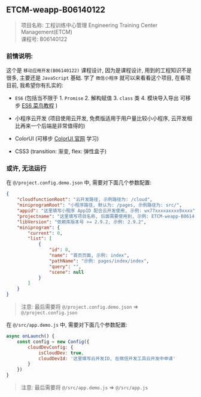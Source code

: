 ## ETCM-weapp-B06140122

> 项目名称: 工程训练中心管理 Engineering Training Center Management(ETCM)  
> 课程号: B06140122

### **前情说明**:

这个是 `移动应用开发(B06140122)` 课程设计, 因为是课程设计, 用到的工程知识不是很多, 主要还是 `JavaScript` 基础. 学了 `微信小程序` 就可以来看看这个项目, 在看项目前, 我希望你有扎实的:

* `ES6` (包括当不限于 1. `Promise` 2. 解构赋值 3. `class` 类 4. 模块导入导出 可移步 [ES6 菜鸟教程](https://www.runoob.com/w3cnote/es6-tutorial.html) ) 

>  

* 小程序云开发 (项目使用云开发, 免费版适用于用户量比较小小程序, 云开发相比再来一个后端是非常值得的)

* ColorUI (可移步 [ColorUI 官网](https://www.color-ui.com/) 学习)

* CSS3 (transition: 渐变, flex: 弹性盒子)

### 或许, 无法运行

在 `@/project.config.demo.json` 中, 需要对下面几个参数配置: 

``` json
{
    "cloudfunctionRoot": "云开发路径, 示例路径为: /cloud",
    "miniprogramRoot": "小程序路径, 默认为: /pages, 示例路径为: src/",
    "appid": "这里填写小程序 AppID 配合云开发使用, 示例: wx77xxxxaxxxx9xxxx",
    "projectname": "这里填写项目名称, 后面需要使用到, 示例: ETCM-weapp-B06140122",
    "libVersion": "依赖库版本号 >= 2.9.2, 示例: 2.9.2",
    "miniprogram": {
        "current": 0,
        "list": [
            {
                "id": 0,
                "name": "首页页面, 示例: index",
                "pathName": "示例: pages/index/index",
                "query": "",
                "scene": null
            }
        ]
    }
}
```

> 注意: 最后需要将 `@/project.config.demo.json` => `@/project.config.json` 

在 `@/src/app.demo.js` 中, 需要对下面几个参数配置:

``` js
async onLaunch() {
    const config = new Config({
        cloudDevConfig: {
            isCloudDev: true,
            cloudDevId: '这里填写云开发ID, 在微信开发工具云开发中申请'
        }
    })
}
```
> 注意: 最后需要将 `@/src/app.demo.js` => `@/src/app.js`
